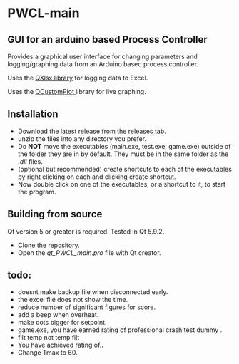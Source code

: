 # PWCL-main

## GUI for an arduino based Process Controller

Provides a graphical user interface for changing parameters and logging/graphing data from an Arduino based process controller. 

Uses the [QXlsx library](https://github.com/j2doll/QXlsx) for logging data to Excel. 

Uses the [ QCustomPlot ](http://www.qcustomplot.com/) library for live graphing. 



## Installation
  * Download the latest release from the releases tab. 
  * unzip the files into any directory you prefer. 
  * Do **NOT** move the executables (main.exe, test.exe, game.exe) outside of the folder they are in by default. They must be in the same folder as the *.dll* files.  
  * (optional but recommended) create shortcuts to each of the executables by right clicking on each and clicking create shortcut.
  * Now double click on one of the executables, or a shortcut to it, to start the program. 

## Building from source 

   Qt version 5 or greator is required. Tested in Qt 5.9.2.

  * Clone the repository. 
  * Open the *qt_PWCL_main.pro* file with Qt creator. 


## todo: 
 * doesnt make backup file when disconnected early. 
 * the excel file does not show the time. 
 * reduce number of significant figures for score. 
 * add a beep when overheat. 
 * make dots bigger for setpoint. 
 * game.exe, you have earned rating of professional crash test dummy .  
 * filt temp not temp filt 
 * You have achieved rating of..
 * Change Tmax to 60. 
